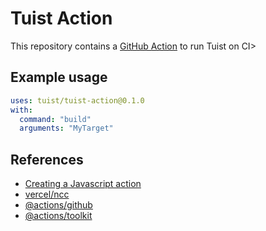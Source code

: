 # Tuist Action

This repository contains a [GitHub Action](https://github.com/features/actions) to run Tuist on CI>

## Example usage

```yaml
uses: tuist/tuist-action@0.1.0
with:
  command: "build"
  arguments: "MyTarget"
```
## References

- [Creating a Javascript action](https://docs.github.com/en/actions/creating-actions/creating-a-javascript-action)
- [vercel/ncc](https://github.com/vercel/ncc)
- [@actions/github](https://github.com/actions/toolkit/tree/main/packages/github)
- [@actions/toolkit](https://github.com/actions/toolkit/tree/main/packages/core)